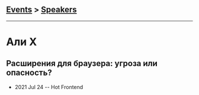 ## [Events](../README.md) > [Speakers](../speakers.md)
---

# Али X

## Расширения для браузера: угроза или опасность?
- 2021 Jul 24 -- Hot Frontend    
